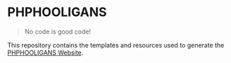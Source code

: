 
 PHPHOOLIGANS
==============

> No code is good code!

This repository contains the templates and resources used to generate the
[PHPHOOLIGANS Website](https://github.com/PHPHOOLIGANS/phphooligans.github.io/).
